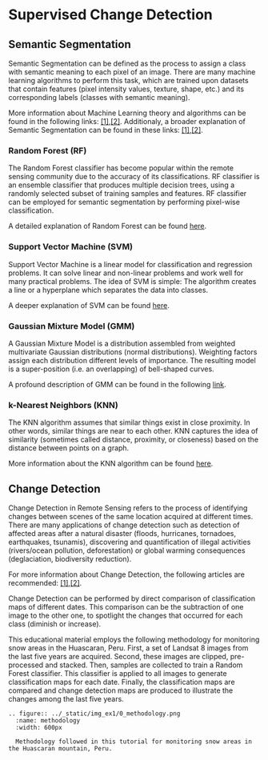 # Supervised Change Detection

## Semantic Segmentation

Semantic Segmentation can be defined as the process to assign a class with semantic meaning to each pixel of an image. There are many machine learning algorithms to perform this task, which are trained upon datasets that contain features (pixel intensity values, texture, shape, etc.) and its corresponding labels (classes with semantic meaning).

More information about Machine Learning theory and algorithms can be found in the following links: [[1]](https://www.digitalocean.com/community/tutorials/an-introduction-to-machine-learning),[[2]](https://towardsdatascience.com/introduction-to-machine-learning-for-beginners-eed6024fdb08). Additionaly, a broader explanation of Semantic Segmentation can be found in these links: [[1]](https://www.v7labs.com/blog/image-segmentation-guide#traditional-segmentation),[[2]](http://bit.kuas.edu.tw/~jihmsp/2019/vol1/JIH-MSP-2019-01-22.pdf).

### Random Forest (RF)
The Random Forest classifier has become popular within the remote sensing community due to the accuracy of its classifications. RF classifier is an ensemble classifier that produces multiple decision trees, using a randomly selected subset of training samples and features. RF classifier can be employed for semantic segmentation by performing pixel-wise classification.

A detailed explanation of Random Forest can be found [here](https://towardsdatascience.com/understanding-random-forest-58381e0602d2).

### Support Vector Machine (SVM)
Support Vector Machine is a linear model for classification and regression problems. It can solve linear and non-linear problems and work well for many practical problems. The idea of SVM is simple: The algorithm creates a line or a hyperplane which separates the data into classes.

A deeper explanation of SVM can be found [here](https://towardsdatascience.com/support-vector-machine-introduction-to-machine-learning-algorithms-934a444fca47).

### Gaussian Mixture Model (GMM)
A Gaussian Mixture Model is a distribution assembled from weighted multivariate Gaussian distributions (normal distributions). Weighting factors assign each distribution different levels of importance. The resulting model is a super-position (i.e. an overlapping) of bell-shaped curves.

A profound description of GMM can be found in the following [link](https://towardsdatascience.com/gaussian-mixture-models-explained-6986aaf5a95).

### k-Nearest Neighbors (KNN)
The KNN algorithm assumes that similar things exist in close proximity. In other words, similar things are near to each other. KNN captures the idea of similarity (sometimes called distance, proximity, or closeness) based on the distance between points on a graph.

More information about the KNN algorithm can be found [here](https://towardsdatascience.com/machine-learning-basics-with-the-k-nearest-neighbors-algorithm-6a6e71d01761).

## Change Detection

Change Detection in Remote Sensing refers to the process of identifying changes between scenes of the same location acquired at different times. There are many applications of change detection such as detection of affected areas after a natural disaster (floods, hurricanes, tornadoes, earthquakes, tsunamis), discovering and quantification of illegal activities (rivers/ocean pollution, deforestation) or global warming consequences (deglaciation, biodiversity reduction).

For more information about Change Detection, the following articles are recommended: [[1]](https://www.mdpi.com/2072-4292/12/11/1781/htm),[[2]](https://www.mdpi.com/2072-4292/12/15/2460).

Change Detection can be performed by direct comparison of classification maps of different dates. This comparison can be the subtraction of one image to the other one, to spotlight the changes that occurred for each class (diminish or increase).

This educational material employs the following methodology for monitoring snow areas in the Huascaran, Peru. First, a set of Landsat 8 images from the last five years are acquired. Second, these images are clipped, pre-processed and stacked. Then, samples are collected to train a Random Forest classifier. This classifier is applied to all images to generate classification maps for each date. Finally, the classification maps are compared and change detection maps are produced to illustrate the changes among the last five years.

```{eval-rst}
.. figure:: ../_static/img_ex1/0_methodology.png
  :name: methodology
  :width: 600px

  Methodology followed in this tutorial for monitoring snow areas in the Huascaran mountain, Peru.
```
